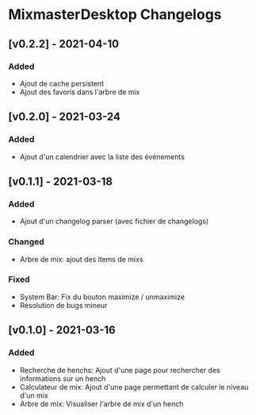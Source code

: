 # MixmasterDesktop Changelogs

## [v0.2.2] - 2021-04-10
### Added
- Ajout de cache persistent
- Ajout des favoris dans l'arbre de mix

## [v0.2.0] - 2021-03-24
### Added
- Ajout d'un calendrier avec la liste des événements

## [v0.1.1] - 2021-03-18
### Added
- Ajout d'un changelog parser (avec fichier de changelogs)
### Changed
- Arbre de mix: ajout des items de mixs

### Fixed
- System Bar: Fix du bouton maximize / unmaximize
- Résolution de bugs mineur

## [v0.1.0] - 2021-03-16
### Added
- Recherche de henchs: Ajout d'une page pour rechercher des informations sur un hench
- Calculateur de mix: Ajout d'une page permettant de calculer le niveau d'un mix
- Arbre de mix: Visualiser l'arbre de mix d'un hench